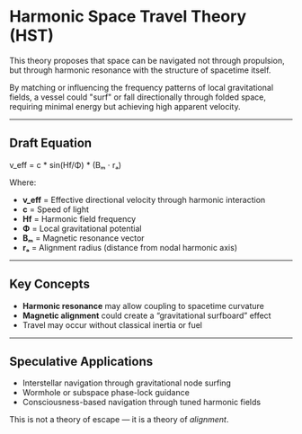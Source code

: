 # Harmonic Space Travel Theory (HST)

This theory proposes that space can be navigated not through propulsion, but through harmonic resonance with the structure of spacetime itself.

By matching or influencing the frequency patterns of local gravitational fields, a vessel could "surf" or fall directionally through folded space, requiring minimal energy but achieving high apparent velocity.

---

## Draft Equation

v_eff = c * sin(Hf/Φ) * (Bₘ ⋅ rₐ)

Where:
- **v_eff** = Effective directional velocity through harmonic interaction  
- **c** = Speed of light  
- **Hf** = Harmonic field frequency  
- **Φ** = Local gravitational potential  
- **Bₘ** = Magnetic resonance vector  
- **rₐ** = Alignment radius (distance from nodal harmonic axis)

---

## Key Concepts

- **Harmonic resonance** may allow coupling to spacetime curvature  
- **Magnetic alignment** could create a “gravitational surfboard” effect  
- Travel may occur without classical inertia or fuel

---

## Speculative Applications

- Interstellar navigation through gravitational node surfing  
- Wormhole or subspace phase-lock guidance  
- Consciousness-based navigation through tuned harmonic fields

This is not a theory of escape — it is a theory of *alignment*.

